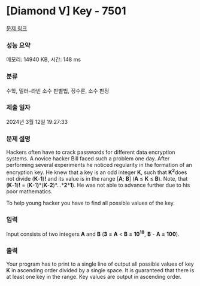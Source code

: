 # [Diamond V] Key - 7501 

[문제 링크](https://www.acmicpc.net/problem/7501) 

### 성능 요약

메모리: 14940 KB, 시간: 148 ms

### 분류

수학, 밀러–라빈 소수 판별법, 정수론, 소수 판정

### 제출 일자

2024년 3월 12일 19:27:33

### 문제 설명

<p>Hackers often have to crack passwords for different data encryption systems. A novice hacker Bill faced such a problem one day. After performing several experiments he noticed regularity in the formation of an encryption key. He knew that a key is an odd integer <strong>K</strong>, such that <strong>K</strong><strong><sup>2</sup></strong>does not divide (<strong>K</strong>-<strong>1</strong>)<strong>!</strong> and its value is in the range [<strong>A</strong>; <strong>B</strong>] (<strong>A</strong> ≤ <strong>K</strong> ≤ <strong>B</strong>). Note, that (<strong>K</strong>-<strong>1</strong>)<strong>!</strong> = (<strong>K</strong>-1<strong>)</strong>*(<strong>K</strong>-<strong>2</strong>)*...*<strong>2</strong>*<strong>1</strong>). He was not able to advance further due to his poor mathematics.</p>

<p>To help young hacker you have to find all possible values of the key.</p>

### 입력 

 <p>Input consists of two integers <strong>A</strong> and <strong>B</strong> (<strong>3</strong> ≤ <strong>A</strong> < <strong>B</strong> ≤ <strong>10<sup>18</sup></strong>, <strong>B</strong> - <strong>A</strong> ≤ <strong>100</strong>).</p>

### 출력 

 <p>Your program has to print to a single line of output all possible values of key <strong>K</strong> in ascending order divided by a single space. It is guaranteed that there is at least one key in the range. Key values are output in ascending order.</p>


